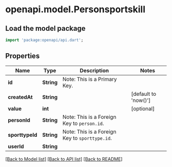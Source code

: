 # openapi.model.Personsportskill

## Load the model package
```dart
import 'package:openapi/api.dart';
```

## Properties
Name | Type | Description | Notes
------------ | ------------- | ------------- | -------------
**id** | **String** | Note: This is a Primary Key.<pk/> | 
**createdAt** | **String** |  | [default to 'now()']
**value** | **int** |  | [optional] 
**personId** | **String** | Note: This is a Foreign Key to `person.id`.<fk table='person' column='id'/> | 
**sporttypeId** | **String** | Note: This is a Foreign Key to `sporttype.id`.<fk table='sporttype' column='id'/> | 
**userId** | **String** |  | 

[[Back to Model list]](../README.md#documentation-for-models) [[Back to API list]](../README.md#documentation-for-api-endpoints) [[Back to README]](../README.md)



